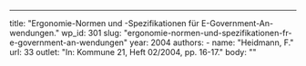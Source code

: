 ---
  title: "Ergonomie-Normen und -Spezifikationen für E-Government-An-wendungen."
  wp_id: 301
  slug: "ergonomie-normen-und-spezifikationen-fr-e-government-an-wendungen"
  year: 2004
  authors: 
    - 
      name: "Heidmann, F."
      url: 33
  outlet: "In: Kommune 21, Heft 02/2004, pp. 16-17."
  body: ""
